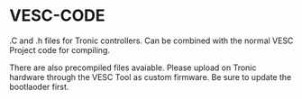 # VESC-CODE

.C and .h files for Tronic controllers. Can be combined with the normal VESC Project code for compiling. 

There are also precompiled files avaiable. Please upload on Tronic hardware through the VESC Tool as custom firmware. Be sure to update the bootlaoder first. 
